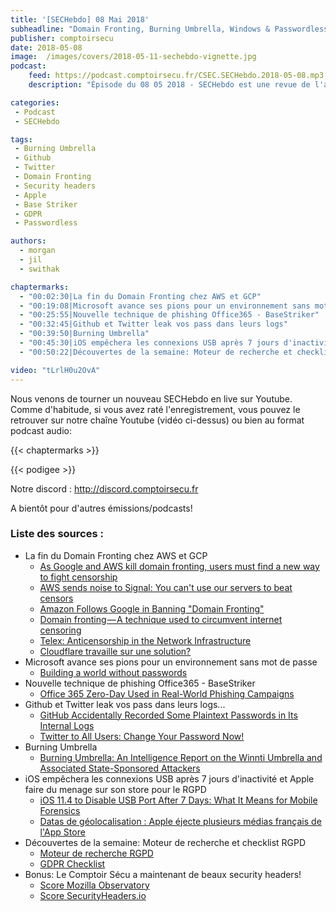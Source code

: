 ```yaml
---
title: '[SECHebdo] 08 Mai 2018'
subheadline: "Domain Fronting, Burning Umbrella, Windows & Passwordless, Fail GitHub & Twitter, iOS & USB, BaseStriker, RGPD Checklist, etc."
publisher: comptoirsecu
date: 2018-05-08
image:  /images/covers/2018-05-11-sechebdo-vignette.jpg
podcast:
    feed: https://podcast.comptoirsecu.fr/CSEC.SECHebdo.2018-05-08.mp3
    description: "Épisode du 08 05 2018 - SECHebdo est une revue de l'actualité cybersécurité réalisée en live sur Youtube, généralement le mardi soir."

categories:
 - Podcast
 - SECHebdo

tags:
 - Burning Umbrella
 - Github
 - Twitter
 - Domain Fronting
 - Security headers
 - Apple
 - Base Striker
 - GDPR
 - Passwordless

authors:
  - morgan
  - jil
  - swithak

chaptermarks:
  - "00:02:30|La fin du Domain Fronting chez AWS et GCP"
  - "00:19:08|Microsoft avance ses pions pour un environnement sans mot de passe"
  - "00:25:55|Nouvelle technique de phishing Office365 - BaseStriker"
  - "00:32:45|Github et Twitter leak vos pass dans leurs logs"
  - "00:39:50|Burning Umbrella"
  - "00:45:30|iOS empêchera les connexions USB après 7 jours d'inactivité et Apple faire du menage sur son store pour le GDPR"
  - "00:50:22|Découvertes de la semaine: Moteur de recherche et checklist RGPD"

video: "tLrlH0u2OvA"
---
```


Nous venons de tourner un nouveau SECHebdo en live sur Youtube. Comme d'habitude, si vous avez raté l'enregistrement, vous pouvez le retrouver sur notre chaîne Youtube (vidéo ci-dessus) ou bien au format podcast audio:

{{< chaptermarks >}}

{{< podigee >}}

Notre discord : <http://discord.comptoirsecu.fr>

A bientôt pour d'autres émissions/podcasts!

### Liste des sources :

* La fin du Domain Fronting chez AWS et GCP
    * [As Google and AWS kill domain fronting, users must find a new way to fight censorship](https://www.techrepublic.com/article/as-google-and-aws-kill-domain-fronting-users-must-find-a-new-way-to-fight-censorship/)
    * [AWS sends noise to Signal: You can't use our servers to beat censors](https://www.theregister.co.uk/2018/05/02/aws_bans_domain_fronting/)
    * [Amazon Follows Google in Banning "Domain Fronting"](https://www.bleepingcomputer.com/news/cloud/amazon-follows-google-in-banning-domain-fronting/)
    * [Domain fronting — A technique used to circumvent internet censoring](https://medium.com/@pmvk/domain-fronting-a-technique-used-to-circumvent-internet-censoring-10ef1bb3db84)
    * [Telex: Anticensorship in the Network Infrastructure](https://telex.cc/)
    * [Cloudflare travaille sur une solution?](https://news.ycombinator.com/item?id=16787498)
* Microsoft avance ses pions pour un environnement sans mot de passe
    * [Building a world without passwords](https://cloudblogs.microsoft.com/microsoftsecure/2018/05/01/building-a-world-without-passwords/)
* Nouvelle technique de phishing Office365 - BaseStriker
    * [Office 365 Zero-Day Used in Real-World Phishing Campaigns](https://www.bleepingcomputer.com/news/security/office-365-zero-day-used-in-real-world-phishing-campaigns/)
* Github et Twitter leak vos pass dans leurs logs...
    * [GitHub Accidentally Recorded Some Plaintext Passwords in Its Internal Logs](https://www.bleepingcomputer.com/news/security/github-accidentally-recorded-some-plaintext-passwords-in-its-internal-logs/)
    * [Twitter to All Users: Change Your Password Now!](https://krebsonsecurity.com/2018/05/twitter-to-all-users-change-your-password-now/)
* Burning Umbrella
    * [Burning Umbrella: An Intelligence Report on the Winnti Umbrella and Associated State-Sponsored Attackers](https://401trg.pw/burning-umbrella/)
* iOS empêchera les connexions USB après 7 jours d'inactivité et Apple faire du menage sur son store pour le RGPD
    * [iOS 11.4 to Disable USB Port After 7 Days: What It Means for Mobile Forensics](https://blog.elcomsoft.com/2018/05/ios-11-4-to-disable-usb-port-after-7-days-what-it-means-for-mobile-forensics/)
    * [Datas de géolocalisation : Apple éjecte plusieurs médias français de l'App Store](https://www.journaldunet.com/ebusiness/publicite/1209184-datas-de-geolocalisation-apple-ejecte-plusieurs-medias-francais-de-l-app-store/)
* Découvertes de la semaine: Moteur de recherche et checklist RGPD
    * [Moteur de recherche RGPD](https://gdpr.algolia.com/)
    * [GDPR Checklist](https://gdprchecklist.io/)
* Bonus: Le Comptoir Sécu a maintenant de beaux security headers!
    * [Score Mozilla Observatory](https://observatory.mozilla.org/analyze/www.comptoirsecu.fr)
    * [Score SecurityHeaders.io](https://securityheaders.com/?q=https%3A%2F%2Fcomptoirsecu.fr&followRedirects=on)
